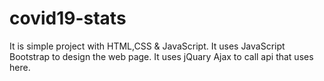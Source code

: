 # covid19-stats
It is  simple project with HTML,CSS &amp; JavaScript.
It uses JavaScript Bootstrap to design the web page.
It uses jQuary Ajax to call api that uses here.
